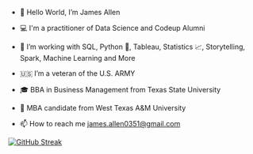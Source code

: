 - 👋  Hello World, I’m James Allen

- 💻  I'm a practitioner of Data Science and Codeup Alumni

- 🌱  I’m working with SQL, Python 🐍, Tableau, Statistics 📈, Storytelling, Spark, Machine Learning and More

- 🇺🇸  I’m a veteran of the U.S. ARMY

- 🎓  BBA in Business Management from Texas State University

- 📝  MBA candidate from West Texas A&M University

- 📫  How to reach me james.allen0351@gmail.com

[![GitHub Streak](https://github-readme-streak-stats.herokuapp.com/?user=jamesallen0351&theme=dark)](https://git.io/streak-stats)



<!---
jamesallen0351/jamesallen0351 is a ✨ special ✨ repository because its `README.md` (this file) appears on your GitHub profile.
You can click the Preview link to take a look at your changes.
--->
